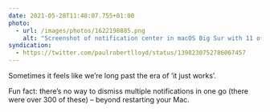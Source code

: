 ```yaml
---
date: 2021-05-28T11:48:07.755+01:00
photo:
  - url: /images/photos/1622198885.png
    alt: "Screenshot of notification center in macOS Big Sur with 11 of the same message shown."
syndication:
  - https://twitter.com/paulrobertlloyd/status/1398230752786067457
---
```

Sometimes it feels like we’re long past the era of ‘it just works’.

Fun fact: there’s no way to dismiss multiple notifications in one go (there were over 300 of these) – beyond restarting your Mac.
